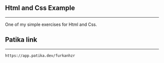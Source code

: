 ## Html and Css Example
***

One of my simple exercises for Html and Css.

## Patika link
***
```
https://app.patika.dev/furkanhzr
```
